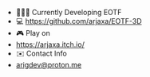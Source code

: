 - 👩🏻‍💻 Currently Developing EOTF
- 💻 https://github.com/arjaxa/EOTF-3D
- 🎮 Play on
- https://arjaxa.itch.io/
- ✉️ Contact Info
- arigdev@proton.me 
